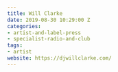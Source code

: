 ```yaml
---
title: Will Clarke
date: 2019-08-30 10:29:00 Z
categories:
- artist-and-label-press
- specialist-radio-and-club
tags:
- artist
website: https://djwillclarke.com/
---
```


